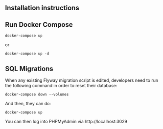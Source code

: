 ## Installation instructions

## Run Docker Compose

```
docker-compose up
```

or 

```
docker-compose up -d
```

## SQL Migrations

When any existing Flyway migration script is edited, developers need to run
the following command in order to reset their database:

```
docker-compose down --volumes
```

And then, they can do:

```
docker-compose up
```

You can then log into PHPMyAdmin via http://localhost:3029
